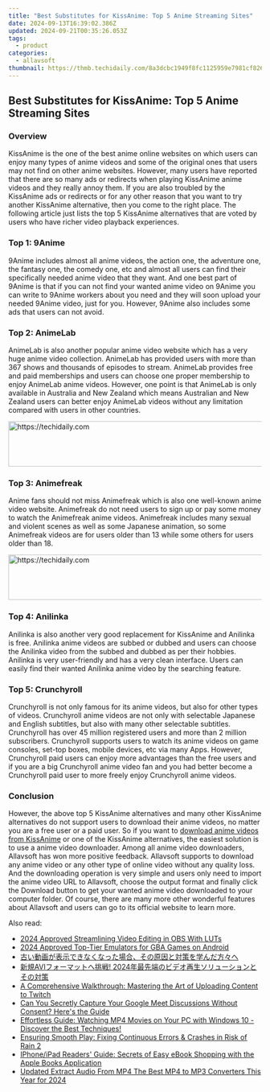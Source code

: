```yaml
---
title: "Best Substitutes for KissAnime: Top 5 Anime Streaming Sites"
date: 2024-09-13T16:39:02.386Z
updated: 2024-09-21T00:35:26.053Z
tags:
  - product
categories:
  - allavsoft
thumbnail: https://thmb.techidaily.com/8a3dcbc1949f8fc1125959e7981cf826a5c632863c20a3e0bedcec7b541e0029.jpg
---
```


## Best Substitutes for KissAnime: Top 5 Anime Streaming Sites

### Overview

KissAnime is the one of the best anime online websites on which users can enjoy many types of anime videos and some of the original ones that users may not find on other anime websites. However, many users have reported that there are so many ads or redirects when playing KissAnime anime videos and they really annoy them. If you are also troubled by the KissAnime ads or redirects or for any other reason that you want to try another KissAnime alternative, then you come to the right place. The following article just lists the top 5 KissAnime alternatives that are voted by users who have richer video playback experiences.

### Top 1: 9Anime

9Anime includes almost all anime videos, the action one, the adventure one, the fantasy one, the comedy one, etc and almost all users can find their specifically needed anime video that they want. And one best part of 9Anime is that if you can not find your wanted anime video on 9Anime you can write to 9Anime workers about you need and they will soon upload your needed 9Anime video, just for you. However, 9Anime also includes some ads that users can not avoid.

### Top 2: AnimeLab

AnimeLab is also another popular anime video website which has a very huge anime video collection. AnimeLab has provided users with more than 367 shows and thousands of episodes to stream. AnimeLab provides free and paid memberships and users can choose one proper membership to enjoy AnimeLab anime videos. However, one point is that AnimeLab is only available in Australia and New Zealand which means Australian and New Zealand users can better enjoy AnimeLab videos without any limitation compared with users in other countries.

<!-- affiliate ads begin -->
<a href="https://smilemakers.pxf.io/c/5597632/2123899/26106" target="_top" id="2123899">
  <img src="//a.impactradius-go.com/display-ad/26106-2123899" border="0" alt="https://techidaily.com" width="728" height="90"/>
</a>
<img height="0" width="0" src="https://smilemakers.pxf.io/i/5597632/2123899/26106" style="position:absolute;visibility:hidden;" border="0" />
<!-- affiliate ads end -->

### Top 3: Animefreak

Anime fans should not miss Animefreak which is also one well-known anime video website. Animefreak do not need users to sign up or pay some money to watch the Animefreak anime videos. Animefreak includes many sexual and violent scenes as well as some Japanese animation, so some Animefreak videos are for users older than 13 while some others for users older than 18.

<!-- affiliate ads begin -->
<a href="https://appsumo.8odi.net/c/5597632/2087395/7443" target="_top" id="2087395">
  <img src="//a.impactradius-go.com/display-ad/7443-2087395" border="0" alt="https://techidaily.com" width="728" height="90"/>
</a>
<img height="0" width="0" src="https://appsumo.8odi.net/i/5597632/2087395/7443" style="position:absolute;visibility:hidden;" border="0" />
<!-- affiliate ads end -->

### Top 4: Anilinka

Anilinka is also another very good replacement for KissAnime and Anilinka is free. Anilinka anime videos are subbed or dubbed and users can choose the Anilinka video from the subbed and dubbed as per their hobbies. Anilinka is very user-friendly and has a very clean interface. Users can easily find their wanted Anilinka anime video by the searching feature.

### Top 5: Crunchyroll

Crunchyroll is not only famous for its anime videos, but also for other types of videos. Crunchyroll anime videos are not only with selectable Japanese and English subtitles, but also with many other selectable subtitles. Crunchyroll has over 45 million registered users and more than 2 million subscribers. Crunchyroll supports users to watch its anime videos on game consoles, set-top boxes, mobile devices, etc via many Apps. However, Crunchyroll paid users can enjoy more advantages than the free users and if you are a big Crunchyroll anime video fan and you had better become a Crunchyroll paid user to more freely enjoy Crunchyroll anime videos.

### Conclusion

However, the above top 5 KissAnime alternatives and many other KissAnime alternatives do not support users to download their anime videos, no matter you are a free user or a paid user. So if you want to [download anime videos from KissAnime](https://tools.techidaily.com/allavsoft/products/) or one of the KissAnime alternatives, the easiest solution is to use a anime video downloader. Among all anime video downloaders, Allavsoft has won more positive feedback. Allavsoft supports to download any anime video or any other type of online video without any quality loss. And the downloading operation is very simple and users only need to import the anime video URL to Allavsoft, choose the output format and finally click the Download button to get your wanted anime video downloaded to your computer folder. Of course, there are many more other wonderful features about Allavsoft and users can go to its official website to learn more.

<ins class="adsbygoogle"
     style="display:block"
     data-ad-format="autorelaxed"
     data-ad-client="ca-pub-7571918770474297"
     data-ad-slot="1223367746"></ins>

<ins class="adsbygoogle"
     style="display:block"
     data-ad-client="ca-pub-7571918770474297"
     data-ad-slot="8358498916"
     data-ad-format="auto"
     data-full-width-responsive="true"></ins>

<span class="atpl-alsoreadstyle">Also read:</span>
<div><ul>
<li><a href="https://article-files.techidaily.com/2024-approved-streamlining-video-editing-in-obs-with-luts/"><u>2024 Approved Streamlining Video Editing in OBS With LUTs</u></a></li>
<li><a href="https://visual-screen-recording.techidaily.com/2024-approved-top-tier-emulators-for-gba-games-on-android/"><u>2024 Approved Top-Tier Emulators for GBA Games on Android</u></a></li>
<li><a href="https://win-great.techidaily.com/5yplusk44ge5yuv55s744gm6kgo56s644gn44gn44gq44gp44gq44gj44gf5ac05zci44cb44gd44gu5y6f5zug44go5aplusplus562w44ks5a2m44kt44gg5pa544cf44g4/"><u>古い動画が表示できなくなった場合、その原因と対策を学んだ方々へ</u></a></li>
<li><a href="https://win-great.techidaily.com/avi-2024/"><u>新規AVIフォーマットへ挑戦! 2024年最先端のビデオ再生ソリューションとその対策</u></a></li>
<li><a href="https://win-great.techidaily.com/a-comprehensive-walkthrough-mastering-the-art-of-uploading-content-to-twitch/"><u>A Comprehensive Walkthrough: Mastering the Art of Uploading Content to Twitch</u></a></li>
<li><a href="https://win-great.techidaily.com/can-you-secretly-capture-your-google-meet-discussions-without-consent-heres-the-guide/"><u>Can You Secretly Capture Your Google Meet Discussions Without Consent? Here's the Guide</u></a></li>
<li><a href="https://blog-min.techidaily.com/effortless-guide-watching-mp4-movies-on-your-pc-with-windows-10-discover-the-best-techniques/"><u>Effortless Guide: Watching MP4 Movies on Your PC with Windows 10 - Discover the Best Techniques!</u></a></li>
<li><a href="https://win-answers.techidaily.com/ensuring-smooth-play-fixing-continuous-errors-and-crashes-in-risk-of-rain-2/"><u>Ensuring Smooth Play: Fixing Continuous Errors & Crashes in Risk of Rain 2</u></a></li>
<li><a href="https://tech-recovery.techidaily.com/iphoneipad-readers-guide-secrets-of-easy-ebook-shopping-with-the-apple-books-application/"><u>IPhone/iPad Readers' Guide: Secrets of Easy eBook Shopping with the Apple Books Application</u></a></li>
<li><a href="https://ai-video-tools.techidaily.com/updated-extract-audio-from-mp4-the-best-mp4-to-mp3-converters-this-year-for-2024/"><u>Updated Extract Audio From MP4 The Best MP4 to MP3 Converters This Year for 2024</u></a></li>
</ul></div>

